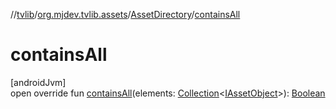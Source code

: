 //[tvlib](../../../index.md)/[org.mjdev.tvlib.assets](../index.md)/[AssetDirectory](index.md)/[containsAll](contains-all.md)

# containsAll

[androidJvm]\
open override fun [containsAll](contains-all.md)(elements: [Collection](https://kotlinlang.org/api/latest/jvm/stdlib/kotlin.collections/-collection/index.html)&lt;[IAssetObject](../-i-asset-object/index.md)&gt;): [Boolean](https://kotlinlang.org/api/latest/jvm/stdlib/kotlin/-boolean/index.html)
